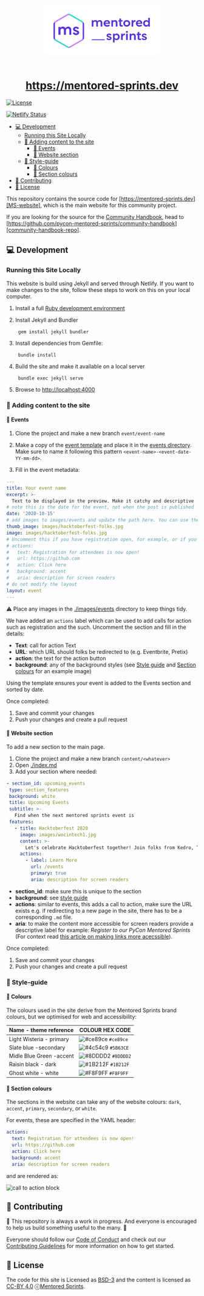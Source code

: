 
<div align="center">
 <img alt="Logo" src="https://github.com/pycon-mentored-sprints/digital-assets/blob/master/logos/MS_logo_white.png?raw=true" width="300" />
</div>
<br>

<div align="center">
<h1><a href="https://mentored-sprints.dev">https://mentored-sprints.dev</a></h1>
</div>

[![License](https://img.shields.io/badge/License-BSD%203--Clause-gray.svg?colorA=2D2A56&colorB=7A76C2&style=flat.svg)](https://opensource.org/licenses/BSD-3-Clause)

[![Netlify Status](https://api.netlify.com/api/v1/badges/22aa2846-c490-494e-b625-50a322ecc94f/deploy-status)](https://app.netlify.com/sites/amazing-cray-35954b/deploys)

- [💻 Development](#-development)
  - [Running this Site Locally](#running-this-site-locally)
  - [:pencil: Adding content to the site](#pencil-adding-content-to-the-site)
    - [:calendar: Events](#calendar-events)
    - [:pencil: Website section](#pencil-website-section)
  - [:book: Style-guide](#book-style-guide)
    - [:art: Colours](#art-colours)
    - [:bookmark: Section colours](#bookmark-section-colours)
- [:raised_hands: Contributing](#raised_hands-contributing)
- [:book: License](#book-license)

This repository contains the source code for [https://mentored-sprints.dev][MS-website], which is the main website for this community project.

If you are looking for the source for the [Community Handbook][community-handbook-repo], head to [https://github.com/pycon-mentored-sprints/community-handbook][community-handbook-repo].

## 💻 Development

### Running this Site Locally

This website is build using Jekyll and served through Netlify. If you want to make changes to the site, follow these steps to work on this on your local computer.

1. Install a full [Ruby development environment](https://jekyllrb.com/docs/installation/)

2. Install Jekyll and Bundler

        gem install jekyll bundler

3. Install dependencies from Gemfile:

        bundle install
4. Build the site and make it available on a local server

        bundle exec jekyll serve

5. Browse to [http://localhost:4000](http://localhost:4000)

### :pencil: Adding content to the site

#### :calendar: Events

1. Clone the project and make a new branch `event/event-name`

1. Make a copy of the [event template](./templates/event-template.md) and place it in the [events directory](./events). Make sure to name it following this pattern `<event-name>-<event-date-YY-mm-dd>`.

1. Fill in the event metadata:

```yml
---
title: Your event name
excerpt: >-
  Text to be displayed in the preview. Make it catchy and descriptive
# note this is the date for the event, not when the post is published
date: '2020-10-15'
# add images to images/events and update the path here. You can use the same image for the thumb and the main image on the post
thumb_image: images/hacktoberfest-folks.jpg
image: images/hacktoberfest-folks.jpg
# Uncomment this if you have registration open, for example, or if you have a call to action
# actions:
#   text: Registration for attendees is now open!
#   url: https://github.com
#   action: Click here
#   background: accent
#   aria: description for screen readers
# do not modify the layout
layout: event
---
```

   :warning: Place any images in the [./images/events](./images/events) directory to keep things tidy.

   We have added an `actions` label which can be used to add calls for action such as registration and the such. Uncomment the section and fill in the details:

- **Text**: call for action Text
- **URL**: which URL should folks be redirected to (e.g. Eventbrite, Pretix)
- **action**: the text for the action button
- **background**: any of the background styles (see [Style guide](#style-guide) and [Section colours](#-section-colours) for an example image)

Using the template ensures your event is added to the Events section and sorted by date.

Once completed:

1. Save and commit your changes
2. Push your changes and create a pull request

#### :pencil: Website section

To add a new section to the main page.

1. Clone the project and make a new branch `content/<whatever>`
2. Open [./index.md](./index.md)
3. Add your section where needed:

```yml
- section_id: upcoming_events
 type: section_features
 background: white
 title: Upcoming Events
 subtitle: >-
   Find when the next mentored sprints event is
 features:
   - title: Hacktoberfest 2020
     image: images/wocintech1.jpg
     content: >-
       Let's celebrate Hacktoberfest together! Join folks from Kedro, Terminus DB and Rasa.
     actions:
       - label: Learn More
         url: /events
         primary: true
         aria: description for screen readers
```

- **section_id**: make sure this is unique to the section
- **background**: see [style guide](#style-guide)
- **actions**: similar to events, this adds a call to action, make sure the URL exists e.g. if redirecting to a new page in the site, there has to be a corresponding `.md` file.
- **aria**: to make the content more accessible for screen readers provide a descriptive label for example: *Register to our PyCon Mentored Sprints* (For context read [this article on making links more acecssible](https://www.visionaustralia.org/services/digital-access/blog/how-to-make-read-more-links-accessible)).

Once completed:

1. Save and commit your changes
2. Push your changes and create a pull request

### :book: Style-guide

#### :art: Colours

The colours used in the site derive from the Mentored Sprints brand colours, but we optimised for web and accessibility:

| Name - theme reference   | COLOUR HEX CODE                                                      |
| ------------------------ | -------------------------------------------------------------------- |
| Light Wisteria - primary | ![#ce89ce](https://via.placeholder.com/15/ce89ce/000000?text=%20) `#ce89ce` |
| Slate blue -secondary    | ![#4c54c9](https://via.placeholder.com/15/5B63CE/000000?text=%20) `#5B63CE` |
| Midle Blue Green -accent | ![#8DDDD2](https://via.placeholder.com/15/8DDDD2/000000?text=%20) `#8DDDD2` |
| Raisin black - dark      | ![#1B212F](https://via.placeholder.com/15/1B212F/000000?text=%20) `#1B212F` |
| Ghost white - white      | ![#F8F9FF](https://via.placeholder.com/15/F8F9FF/000000?text=%20) `#F8F9FF` |

#### :bookmark: Section colours

The sections in the website can take any of the website colours: `dark`, `accent`, `primary`, `secondary`, or `white`.

For events, these are specified in the YAML header:

```yaml
actions:
  text: Registration for attendees is now open!
  url: https://github.com
  action: Click here
  background: accent
  aria: description for screen readers
```

and are rendered as:

![call to action block](./images/cta.png)

## :raised_hands: Contributing

:construction: This repository is always a work in progress. And everyone is encouraged to help us build something useful to the many. :construction:

Everyone should follow our [Code of Conduct](https://mentored-sprints.netlify.app/code-conduct/) and check out our [Contributing Guidelines](./CONTRIBUTING.md) for more information on how to get started.

## :book: License

The code for this site is Licensed as [BSD-3](https://opensource.org/licenses/BSD-3-Clause) and the content is licensed as
[CC-BY 4.0](http://creativecommons.org/licenses/by/4.0/) ⓒ[Mentored Sprints][MS-website].

<!-- Links -->
[MS-website]: https://mentored-sprints.dev
[community-handbook-repo]: https://github.com/pycon-mentored-sprints/community-handbook
